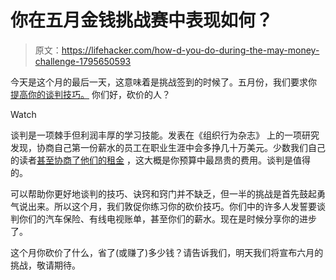 # 你在五月金钱挑战赛中表现如何？

> 原文：<https://lifehacker.com/how-d-you-do-during-the-may-money-challenge-1795650593>

今天是这个月的最后一天，这意味着是挑战签到的时候了。五月份，我们要求你 [提高你的谈判技巧。](https://lifehacker.com/may-s-money-challenge-let-s-haggle-1794740686) 你们好，砍价的人？

Watch

谈判是一项棘手但利润丰厚的学习技能。发表在《组织行为杂志》 上的一项研究发现，协商自己第一份薪水的员工在职业生涯中会多挣几十万美元。少数我们自己的读者[甚至协商了他们的租金](http://twocents.lifehacker.com/how-did-you-negotiate-your-rent-1640158200) ，这大概是你预算中最昂贵的费用。谈判是值得的。

可以帮助你更好地谈判的技巧、诀窍和窍门并不缺乏，但一半的挑战是首先鼓起勇气说出来。所以这个月，我们敦促你练习你的砍价技巧。你们中的许多人发誓要谈判你们的汽车保险、有线电视账单，甚至你们的薪水。现在是时候分享你的进步了。

这个月你砍价了什么，省了(或赚了)多少钱？请告诉我们，明天我们将宣布六月的挑战，敬请期待。